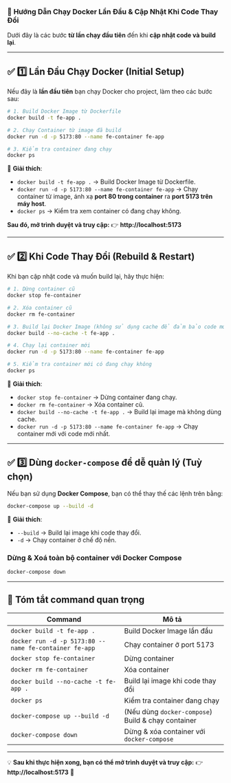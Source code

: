 ### 🚀 **Hướng Dẫn Chạy Docker Lần Đầu & Cập Nhật Khi Code Thay Đổi**

Dưới đây là các bước **từ lần chạy đầu tiên** đến khi **cập nhật code và build lại**.

---

## ✅ **1️⃣ Lần Đầu Chạy Docker (Initial Setup)**
Nếu đây là **lần đầu tiên** bạn chạy Docker cho project, làm theo các bước sau:

```sh
# 1. Build Docker Image từ Dockerfile
docker build -t fe-app .

# 2. Chạy Container từ image đã build
docker run -d -p 5173:80 --name fe-container fe-app

# 3. Kiểm tra container đang chạy
docker ps
```

📌 **Giải thích**:
- `docker build -t fe-app .` → Build Docker Image từ Dockerfile.
- `docker run -d -p 5173:80 --name fe-container fe-app` → Chạy container từ image, ánh xạ **port 80 trong container** ra **port 5173 trên máy host**.
- `docker ps` → Kiểm tra xem container có đang chạy không.

**Sau đó, mở trình duyệt và truy cập:**
👉 **http://localhost:5173**

---

## ✅ **2️⃣ Khi Code Thay Đổi (Rebuild & Restart)**
Khi bạn cập nhật code và muốn build lại, hãy thực hiện:

```sh
# 1. Dừng container cũ
docker stop fe-container

# 2. Xóa container cũ
docker rm fe-container

# 3. Build lại Docker Image (không sử dụng cache để đảm bảo code mới nhất)
docker build --no-cache -t fe-app .

# 4. Chạy lại container mới
docker run -d -p 5173:80 --name fe-container fe-app

# 5. Kiểm tra container mới có đang chạy không
docker ps
```

📌 **Giải thích**:
- `docker stop fe-container` → Dừng container đang chạy.
- `docker rm fe-container` → Xóa container cũ.
- `docker build --no-cache -t fe-app .` → Build lại image mà không dùng cache.
- `docker run -d -p 5173:80 --name fe-container fe-app` → Chạy container mới với code mới nhất.

---

## ✅ **3️⃣ Dùng `docker-compose` để dễ quản lý (Tuỳ chọn)**
Nếu bạn sử dụng **Docker Compose**, bạn có thể thay thế các lệnh trên bằng:
```sh
docker-compose up --build -d
```

📌 **Giải thích**:
- `--build` → Build lại image khi code thay đổi.
- `-d` → Chạy container ở chế độ nền.

### **Dừng & Xoá toàn bộ container với Docker Compose**
```sh
docker-compose down
```

---

## 🎯 **Tóm tắt command quan trọng**
| Command | Mô tả |
|---------|-------------|
| `docker build -t fe-app .` | Build Docker Image lần đầu |
| `docker run -d -p 5173:80 --name fe-container fe-app` | Chạy container ở port 5173 |
| `docker stop fe-container` | Dừng container |
| `docker rm fe-container` | Xóa container |
| `docker build --no-cache -t fe-app .` | Build lại image khi code thay đổi |
| `docker ps` | Kiểm tra container đang chạy |
| `docker-compose up --build -d` | (Nếu dùng `docker-compose`) Build & chạy container |
| `docker-compose down` | Dừng & xóa container với `docker-compose` |

---

💡 **Sau khi thực hiện xong, bạn có thể mở trình duyệt và truy cập:**
👉 **http://localhost:5173** 🚀
